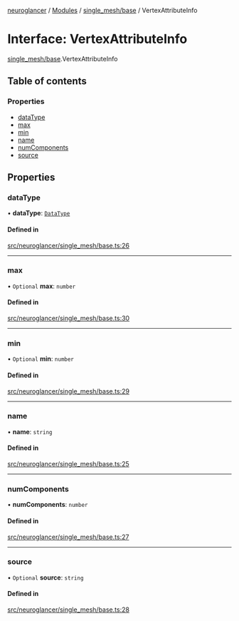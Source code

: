 [neuroglancer](../README.md) / [Modules](../modules.md) / [single\_mesh/base](../modules/single_mesh_base.md) / VertexAttributeInfo

# Interface: VertexAttributeInfo

[single_mesh/base](../modules/single_mesh_base.md).VertexAttributeInfo

## Table of contents

### Properties

- [dataType](single_mesh_base.VertexAttributeInfo.md#datatype)
- [max](single_mesh_base.VertexAttributeInfo.md#max)
- [min](single_mesh_base.VertexAttributeInfo.md#min)
- [name](single_mesh_base.VertexAttributeInfo.md#name)
- [numComponents](single_mesh_base.VertexAttributeInfo.md#numcomponents)
- [source](single_mesh_base.VertexAttributeInfo.md#source)

## Properties

### dataType

• **dataType**: [`DataType`](../enums/util_data_type.DataType.md)

#### Defined in

[src/neuroglancer/single_mesh/base.ts:26](https://github.com/ActiveBrainAtlas2/neuroglancer/blob/1beb5d34/src/neuroglancer/single_mesh/base.ts#L26)

___

### max

• `Optional` **max**: `number`

#### Defined in

[src/neuroglancer/single_mesh/base.ts:30](https://github.com/ActiveBrainAtlas2/neuroglancer/blob/1beb5d34/src/neuroglancer/single_mesh/base.ts#L30)

___

### min

• `Optional` **min**: `number`

#### Defined in

[src/neuroglancer/single_mesh/base.ts:29](https://github.com/ActiveBrainAtlas2/neuroglancer/blob/1beb5d34/src/neuroglancer/single_mesh/base.ts#L29)

___

### name

• **name**: `string`

#### Defined in

[src/neuroglancer/single_mesh/base.ts:25](https://github.com/ActiveBrainAtlas2/neuroglancer/blob/1beb5d34/src/neuroglancer/single_mesh/base.ts#L25)

___

### numComponents

• **numComponents**: `number`

#### Defined in

[src/neuroglancer/single_mesh/base.ts:27](https://github.com/ActiveBrainAtlas2/neuroglancer/blob/1beb5d34/src/neuroglancer/single_mesh/base.ts#L27)

___

### source

• `Optional` **source**: `string`

#### Defined in

[src/neuroglancer/single_mesh/base.ts:28](https://github.com/ActiveBrainAtlas2/neuroglancer/blob/1beb5d34/src/neuroglancer/single_mesh/base.ts#L28)
